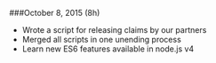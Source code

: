 ###October 8, 2015 (8h)

* Wrote a script for releasing claims by our partners
* Merged all scripts in one unending process
* Learn new ES6 features available in node.js v4
